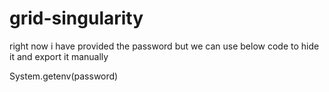 # grid-singularity


right now i have provided the password but we can use below code to hide it and export it manually

System.getenv(password)
